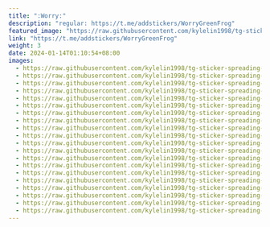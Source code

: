 ```yaml
---
title: ":Worry:"
description: "regular: https://t.me/addstickers/WorryGreenFrog"
featured_image: "https://raw.githubusercontent.com/kylelin1998/tg-sticker-spreading-worldwide-images/main/img/433b4045-e0d5-4ca6-9f53-2a0622c21ad7.jpg"
link: "https://t.me/addstickers/WorryGreenFrog"
weight: 3
date: 2024-01-14T01:10:54+08:00
images:
  - https://raw.githubusercontent.com/kylelin1998/tg-sticker-spreading-worldwide-images/main/img/433b4045-e0d5-4ca6-9f53-2a0622c21ad7.jpg
  - https://raw.githubusercontent.com/kylelin1998/tg-sticker-spreading-worldwide-images/main/img/c25aaddc-bd37-4c27-acfe-37532592ee99.jpg
  - https://raw.githubusercontent.com/kylelin1998/tg-sticker-spreading-worldwide-images/main/img/eeba2743-075d-4ae9-83a4-2730f8b8f99a.jpg
  - https://raw.githubusercontent.com/kylelin1998/tg-sticker-spreading-worldwide-images/main/img/89553cc4-db8d-47af-abb0-0529cceed990.jpg
  - https://raw.githubusercontent.com/kylelin1998/tg-sticker-spreading-worldwide-images/main/img/06fe38e5-14e9-4118-86ce-cb61c68126dd.jpg
  - https://raw.githubusercontent.com/kylelin1998/tg-sticker-spreading-worldwide-images/main/img/a53c2284-3cf5-4c0f-8c9e-dec2a2178847.jpg
  - https://raw.githubusercontent.com/kylelin1998/tg-sticker-spreading-worldwide-images/main/img/6568cf29-2f24-43b6-bd26-ac235b4d6610.jpg
  - https://raw.githubusercontent.com/kylelin1998/tg-sticker-spreading-worldwide-images/main/img/aadf173b-b1cb-42a7-8919-c24dda9cb8ef.jpg
  - https://raw.githubusercontent.com/kylelin1998/tg-sticker-spreading-worldwide-images/main/img/b5b70bf4-6ae4-49e9-ad84-bac733c535af.jpg
  - https://raw.githubusercontent.com/kylelin1998/tg-sticker-spreading-worldwide-images/main/img/dd7aecde-0022-4920-9ae8-67640e51d15a.jpg
  - https://raw.githubusercontent.com/kylelin1998/tg-sticker-spreading-worldwide-images/main/img/89f891f4-b12a-456b-98b3-8b5b55cda119.jpg
  - https://raw.githubusercontent.com/kylelin1998/tg-sticker-spreading-worldwide-images/main/img/bc3b2954-9761-4970-8b1f-89d3308ae1e4.jpg
  - https://raw.githubusercontent.com/kylelin1998/tg-sticker-spreading-worldwide-images/main/img/4c87483c-c33f-48f6-b578-570c451a1b5e.jpg
  - https://raw.githubusercontent.com/kylelin1998/tg-sticker-spreading-worldwide-images/main/img/42209a95-ecc5-45a3-9c57-ead0b87b0341.jpg
  - https://raw.githubusercontent.com/kylelin1998/tg-sticker-spreading-worldwide-images/main/img/0b75c46e-1a5d-46a9-805b-1038536fa274.jpg
  - https://raw.githubusercontent.com/kylelin1998/tg-sticker-spreading-worldwide-images/main/img/039f6fc8-80db-4f6f-be5a-ab33bd0173b8.jpg
  - https://raw.githubusercontent.com/kylelin1998/tg-sticker-spreading-worldwide-images/main/img/a8c21b86-3c7a-4c99-a843-4dcd6db27bfa.jpg
  - https://raw.githubusercontent.com/kylelin1998/tg-sticker-spreading-worldwide-images/main/img/801d6a1b-39b1-43f0-9b09-52b297dfdb9f.jpg
  - https://raw.githubusercontent.com/kylelin1998/tg-sticker-spreading-worldwide-images/main/img/c72b0d6f-2173-4717-b9db-b8da335b19ef.jpg
  - https://raw.githubusercontent.com/kylelin1998/tg-sticker-spreading-worldwide-images/main/img/5f1b1fab-1740-444e-9927-086142d5d96d.jpg
---
```

